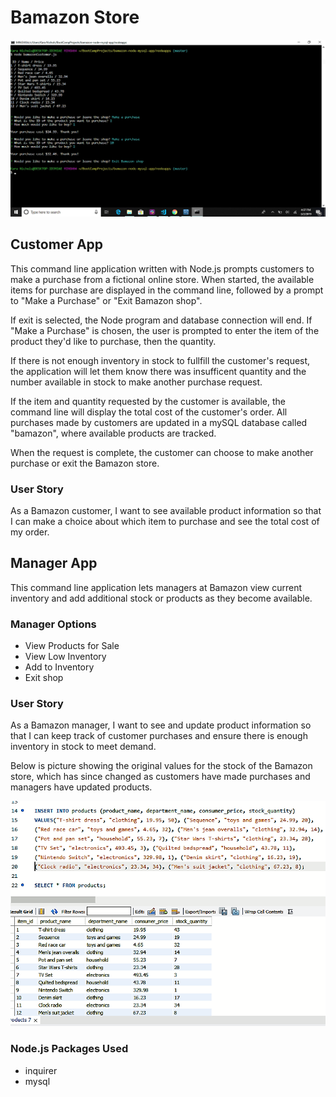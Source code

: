 # Bamazon Store

![Command Line Example](/BamazonCustomerScreenshot.png)

## Customer App

This command line application written with Node.js prompts customers to make a purchase from a fictional online store. When started, the available items for purchase are displayed in the command line, followed by a prompt to "Make a Purchase" or "Exit Bamazon shop".

If exit is selected, the Node program and database connection will end. If "Make a Purchase" is chosen, the user is prompted to enter the item of the product they'd like to purchase, then the quantity.

If there is not enough inventory in stock to fullfill the customer's request, the application will let them know there was insufficent quantity and the number available in stock to make another purchase request.

If the item and quantity requested by the customer is available, the command line will display the total cost of the customer's order. All purchases made by customers are updated in a mySQL database called "bamazon", where available products are tracked.

When the request is complete, the customer can choose to make another purchase or exit the Bamazon store.

### User Story
As a Bamazon customer, I want to see available product information so that I can make a choice about which item to purchase and see the total cost of my order.

## Manager App
This command line application lets managers at Bamazon view current inventory and add additional stock or products as they become available.

### Manager Options
* View Products for Sale
* View Low Inventory
* Add to Inventory
* Exit shop

### User Story
As a Bamazon manager, I want to see and update product information so that I can keep track of customer purchases and ensure there is enough inventory in stock to meet demand.

Below is picture showing the original values for the stock of the Bamazon store, which has since changed as customers have made purchases and managers have updated products.

![mySQL Table](/mySQLScreenshot.png)

### Node.js Packages Used
* inquirer
* mysql